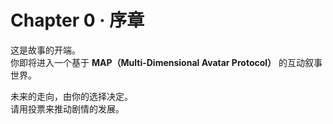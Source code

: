 # Chapter 0 · 序章

这是故事的开端。  
你即将进入一个基于 **MAP（Multi-Dimensional Avatar Protocol）** 的互动叙事世界。  

未来的走向，由你的选择决定。  
请用投票来推动剧情的发展。  
